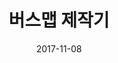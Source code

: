 ---
layout:     post
title:      버스맵 제작기
permalink: ux/19
description: 대학축제 사이트 기획 과정을 공유합니다.
date:       2017-11-08
summary:    대학 축제 사이트 기획 & 개발과정을 공유합니다.
category: 	UX
---